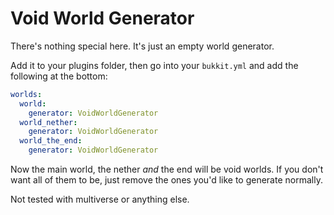 # Void World Generator

There's nothing special here. It's just an empty world generator.

Add it to your plugins folder, then go into your `bukkit.yml` and add the following at the bottom:

```yml
worlds:
  world:
    generator: VoidWorldGenerator
  world_nether:
    generator: VoidWorldGenerator
  world_the_end:
    generator: VoidWorldGenerator
```

Now the main world, the nether _and_ the end will be void worlds. If you don't want all of them to be, 
just remove the ones you'd like to generate normally.

Not tested with multiverse or anything else.
